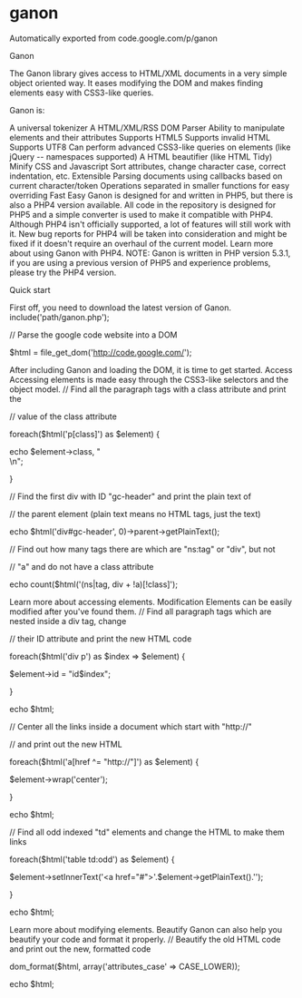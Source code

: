 # ganon
Automatically exported from code.google.com/p/ganon


Ganon

The Ganon library gives access to HTML/XML documents in a very simple object oriented way. It eases modifying the DOM and makes finding elements easy with CSS3-like queries. 

Ganon is:

A universal tokenizer
A HTML/XML/RSS DOM Parser
Ability to manipulate elements and their attributes
Supports HTML5
Supports invalid HTML
Supports UTF8
Can perform advanced CSS3-like queries on elements (like jQuery -- namespaces supported)
A HTML beautifier (like HTML Tidy)
Minify CSS and Javascript
Sort attributes, change character case, correct indentation, etc.
Extensible
Parsing documents using callbacks based on current character/token
Operations separated in smaller functions for easy overriding
Fast
Easy
Ganon is designed for and written in PHP5, but there is also a PHP4 version available. All code in the repository is designed for PHP5 and a simple converter is used to make it compatible with PHP4. Although PHP4 isn't officially supported, a lot of features will still work with it. New bug reports for PHP4 will be taken into consideration and might be fixed if it doesn't require an overhaul of the current model. Learn more about using Ganon with PHP4. NOTE: Ganon is written in PHP version 5.3.1, if you are using a previous version of PHP5 and experience problems, please try the PHP4 version.





Quick start

First off, you need to download the latest version of Ganon.
 include('path/ganon.php');





 // Parse the google code website into a DOM


 $html = file_get_dom('http://code.google.com/');


After including Ganon and loading the DOM, it is time to get started.
Access Accessing elements is made easy through the CSS3-like selectors and the object model.
 // Find all the paragraph tags with a class attribute and print the


 // value of the class attribute


 foreach($html('p[class]') as $element) {


   echo $element->class, "<br>\n"; 


 }








 // Find the first div with ID "gc-header" and print the plain text of


 // the parent element (plain text means no HTML tags, just the text)


 echo $html('div#gc-header', 0)->parent->getPlainText();








 // Find out how many tags there are which are "ns:tag" or "div", but not


 // "a" and do not have a class attribute


 echo count($html('(ns|tag, div + !a)[!class]');


Learn more about accessing elements.
Modification Elements can be easily modified after you've found them.
 // Find all paragraph tags which are nested inside a div tag, change


 // their ID attribute and print the new HTML code


 foreach($html('div p') as $index => $element) {


   $element->id = "id$index";


 }


 echo $html;








 // Center all the links inside a document which start with "http://"


 // and print out the new HTML


 foreach($html('a[href ^= "http://"]') as $element) {


   $element->wrap('center');


 }


 echo $html;








 // Find all odd indexed "td" elements and change the HTML to make them links


 foreach($html('table td:odd') as $element) {


   $element->setInnerText('<a href="#">'.$element->getPlainText().'</a>');


 }


 echo $html;


Learn more about modifying elements.
Beautify Ganon can also help you beautify your code and format it properly.
 // Beautify the old HTML code and print out the new, formatted code


 dom_format($html, array('attributes_case' => CASE_LOWER));


 echo $html;
